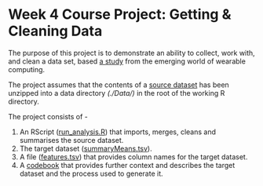 # Week 4 Course Project: Getting &amp; Cleaning Data

The purpose of this project is to demonstrate an ability to collect, work with, and clean a data set, based [a study](http://archive.ics.uci.edu/ml/datasets/Human+Activity+Recognition+Using+Smartphones) from the emerging world of wearable computing.

The project assumes that the contents of a [source dataset](https://d396qusza40orc.cloudfront.net/getdata%2Fprojectfiles%2FUCI%20HAR%20Dataset.zip) has been unzipped into a data directory *(./Data/)* in the root of the working R directory.

The project consists of - 

1. An RScript ([run_analysis.R](https://github.com/nikiwiles/cleaningdataproject/blob/master/run_analysis.R)) that imports, merges, cleans and summarises the source dataset.
2. The target dataset ([summaryMeans.tsv](https://github.com/nikiwiles/cleaningdataproject/blob/master/summaryMeans.tsv)). 
3. A file ([features.tsv](https://github.com/nikiwiles/cleaningdataproject/blob/master/features.tsv)) that provides column names for the target dataset.
4. A [codebook](https://github.com/nikiwiles/cleaningdataproject/blob/master/CodeBook.md) that provides further context and describes  the target dataset and the process used to generate it.

